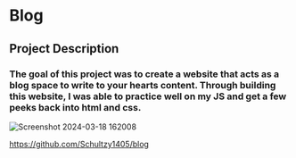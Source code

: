 # Blog

## Project Description

### The goal of this project was to create a website that acts as a blog space to write to your hearts content. Through building this website, I was able to practice well on my JS and get a few peeks back into html and css.

![Screenshot 2024-03-18 162008](https://github.com/Schultzy1405/blog/assets/156715689/aa92c5e6-b756-4461-a164-f7eedb32371d)

https://github.com/Schultzy1405/blog